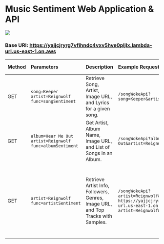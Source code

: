 # Music Sentiment Web Application & API

<img src="https://lennoxanderson.com/portfolio/MusicApp.png" />

### Base URI: https://yajjcjryrg7vfihndc4vxv5hve0pljlx.lambda-url.us-east-1.on.aws


| Method | Parameters                                               | Description                                                                         | Example Request                                                                                                                                                                                | Expected Output                                                                                                                                                                                           |
| :----- | :------------------------------------------------------- | :---------------------------------------------------------------------------------- | :--------------------------------------------------------------------------------------------------------------------------------------------------------------------------------------------- | :-------------------------------------------------------------------------------------------------------------------------------------------------------------------------------------------------------- |
| GET    | `song=Keeper artist=Reignwolf func=songSentiment`       | Retrieve Song, Artist, Image URL, and Lyrics for a given song.                      | `/songWokeApi?song=Keeper&artist=Reignwolf&func=songSentiment`                                                                                                                                  | Song information, including artist, image URL, and lyrics.                                                                                                                                              |
| GET    | `album=Hear Me Out artist=Reignwolf func=albumSentiment` | Get Artist, Album Name, Image URL, and List of Songs in an Album.                   | `/songWokeApi?album=Hear Me Out&artist=Reignwolf&func=albumSentiment`                                                                                                                            | Artist details, album information, and a list of songs in the album.                                                                                                                                     |
| GET    | `artist=Reignwolf func=artistSentiment`                 | Retrieve Artist Info, Followers, Genres, Image URL, and Top Tracks with Samples.   | `/songWokeApi?artist=Reignwolf&func=artistSentiment`<br>`https://yajjcjryrg7vfihndc4vxv5hve0pljlx.lambda-url.us-east-1.on.aws/songWokeApi?artist=Reignwolf&func=artistSentiment` | Artist information, follower count, genres, image URL, and a list of top tracks with sample music URLs.                                                                                                 |
